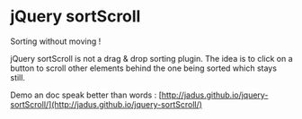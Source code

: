 # jQuery sortScroll
Sorting without moving !

jQuery sortScroll is not a drag & drop sorting plugin.
The idea is to click on a button to scroll other elements behind the one being sorted which stays still.

Demo an doc speak better than words :
[http://jadus.github.io/jquery-sortScroll/](http://jadus.github.io/jquery-sortScroll/)
